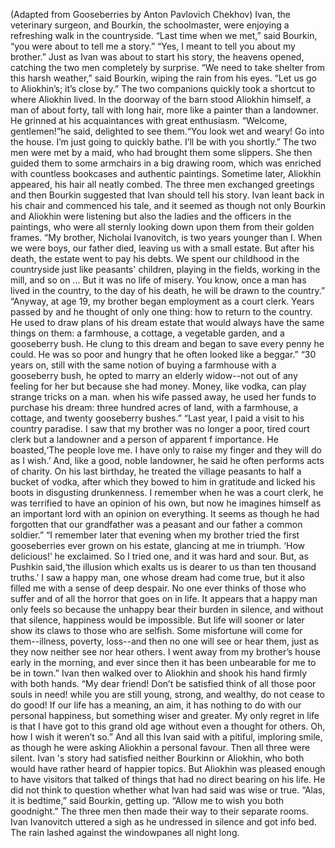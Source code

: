 (Adapted from Gooseberries by Anton Pavlovich Chekhov)
Ivan, the veterinary surgeon, and Bourkin, the schoolmaster, were enjoying a refreshing walk in the countryside.
“Last time when we met,” said Bourkin, “you were about to tell me a story.”
“Yes, I meant to tell you about my brother.”
Just as Ivan was about to start his story, the heavens opened, catching the two men completely by surprise.
“We need to take shelter from this harsh weather,” said Bourkin, wiping the rain from his eyes. “Let us go to Aliokhin’s; it’s close by.”
The two companions quickly took a shortcut to where Aliokhin lived. In the doorway of the barn stood Aliokhin himself, a man of about forty, tall with long hair, more like a painter than a landowner. He grinned at his acquaintances with great enthusiasm.
“Welcome, gentlemen!”he said, delighted to see them.“You look wet and weary! Go into the house. I’m just going to quickly bathe. I’ll be with you shortly.”
The two men were met by a maid, who had brought them some slippers. She then guided them to some armchairs in a big drawing room, which was enriched with countless bookcases and authentic paintings. Sometime later, Aliokhin appeared, his hair all neatly combed. The three men exchanged greetings and then Bourkin suggested that Ivan should tell his story. Ivan leant back in his chair and commenced his tale, and it seemed as though not only Bourkin and Aliokhin were listening but also the ladies and the officers in the paintings, who were all sternly looking down upon them from their golden frames.
“My brother, Nicholai Ivanovitch, is two years younger than I. When we were boys, our father died, leaving us with a small estate. But after his death, the estate went to pay his debts. We spent our childhood in the countryside just like peasants' children, playing in the fields, working in the mill, and so on ... But it was no life of misery. You know, once a man has lived in the country, to the day of his death, he will be drawn to the country.”
“Anyway, at age 19, my brother began employment as a court clerk. Years passed by and he thought of only one thing: how to return to the country. He used to draw plans of his dream estate that would always have the same things on them: a farmhouse, a cottage, a vegetable garden, and a gooseberry bush. He clung to this dream and began to save every penny he could. He was so poor and hungry that he often looked like a beggar.”
“30 years on, still with the same notion of buying a farmhouse with a gooseberry bush, he opted to marry an elderly widow--not out of any feeling for her but because she had money. Money, like vodka, can play strange tricks on a man. when his wife passed away, he used her funds to purchase his dream: three hundred acres of land, with a farmhouse, a cottage, and twenty gooseberry bushes.”
“Last year, I paid a visit to his country paradise. I saw that my brother was no longer a poor, tired court clerk but a landowner and a person of apparent f importance. He boasted,‘The people love me. I have only to raise my finger and they will do as I wish.’ And, like a good, noble landowner, he said he often performs acts of charity. On his last birthday, he treated the village peasants to half a bucket of vodka, after which they bowed to him in gratitude and licked his boots in disgusting drunkenness. I remember when he was a court clerk, he was terrified to have an opinion of his own, but now he imagines himself as an important lord with an opinion on everything. It seems as though he had forgotten that our grandfather was a peasant and our father a common soldier.”
“I remember later that evening when my brother tried the first gooseberries ever grown on his estate, glancing at me in triumph. ‘How delicious!’ he exclaimed. So I tried one, and it was hard and sour.
But, as Pushkin said,‘the illusion which exalts us is dearer to us than ten thousand truths.’ I saw a happy man, one whose dream had come true, but it also filled me with a sense of deep despair. No one ever thinks of those who suffer and of all the horror that goes on in life. It appears that a happy man only feels so because the unhappy bear their burden in silence, and without that silence, happiness would be impossible. But life will sooner or later show its claws to those who are selfish. Some misfortune will come for them--illness, poverty, loss--and then no one will see or hear them, just as they now neither see nor hear others. I went away from my brother’s house early in the morning, and ever since then it has been unbearable for me to be in town.”
Ivan then walked over to Aliokhin and shook his hand firmly with both hands.
“My dear friend! Don’t be satisfied think of all those poor souls in need! while you are still young, strong, and wealthy, do not cease to do good! If our life has a meaning, an aim, it has nothing to do with our personal happiness, but something wiser and greater. My only regret in life is that I have got to this grand old age without even a thought for others. Oh, how I wish it weren’t so.”
And all this Ivan said with a pitiful, imploring smile, as though he were asking Aliokhin a personal favour.
Then all three were silent. Ivan 's story had satisfied neither Bourkinn or Aliokhin, who both would have rather heard of happier topics. But Aliokhin was pleased enough to have visitors that talked of things that had no direct bearing on his life. He did not think to question whether what Ivan had said was wise or true.
“Alas, it is bedtime,” said Bourkin, getting up. “Allow me to wish you both goodnight.”
The three men then made their way to their separate rooms.
Ivan Ivanovitch uttered a sigh as he undressed in silence and got info bed.
The rain lashed against the windowpanes all night long.
